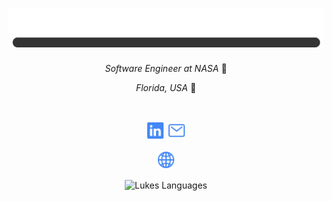 <div align="center">

# <img src="name_loading.gif" alt="Luke Volkmer" />

*Software Engineer at NASA* 🚀

*Florida, USA* 📍

<br/>

[<img src="logo-linkedin.svg" alt="luke-volkmer" width=30px height=30px/>](https://www.linkedin.com/in/luke-volkmer-091b50160/)
<a href = "mailto: lvolkme@gmail.com">
  <img src="mail-outline.svg" alt="lvolkme@gmail.com" width=30px height=30px/>
</a>

<img src="globe-outline.svg" alt="website" width=30px height=30px/>

<br/>

<!--- [![My GitHub Stats](https://github-readme-stats-71g3-luke1188.vercel.app/api/?username=luke1188&count_private=true&show_icons=true&theme=tokyonight&showicons=true&include_all_commits=true)]()) -->
![Lukes Languages](https://github-readme-stats-71g3-luke1188.vercel.app/api/top-langs/?username=luke1188&layout=compact&langs_count=8&theme=tokyonight)
</div>
